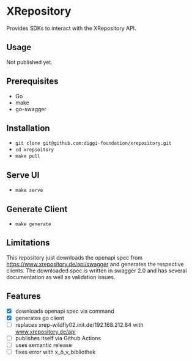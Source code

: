 # XRepository
Provides SDKs to interact with the XRepository API.

## Usage
Not published yet.

## Prerequisites
* Go
* make
* go-swagger

## Installation
* `git clone git@github.com:diggi-foundation/xrepository.git`
* `cd xrepsoitory`
* `make pull`

## Serve UI
* `make serve`

## Generate Client
* `make generate`

## Limitations
This repository just downloads the openapi spec from https://www.xrepository.de/api/swagger and generates the respective clients. The downloaded spec is written in swagger 2.0 and has several documentation as well as validation issues.

## Features
- [x] downloads openapi spec via command
- [x] generates go client
- [ ] replaces xrep-wildfly02.init.de/192.168.212.84 with www.xrepository.de/api
- [ ] publishes itself via Github Actions
- [ ] uses semantic release
- [ ] fixes error with x_ö_v_bibliothek 
